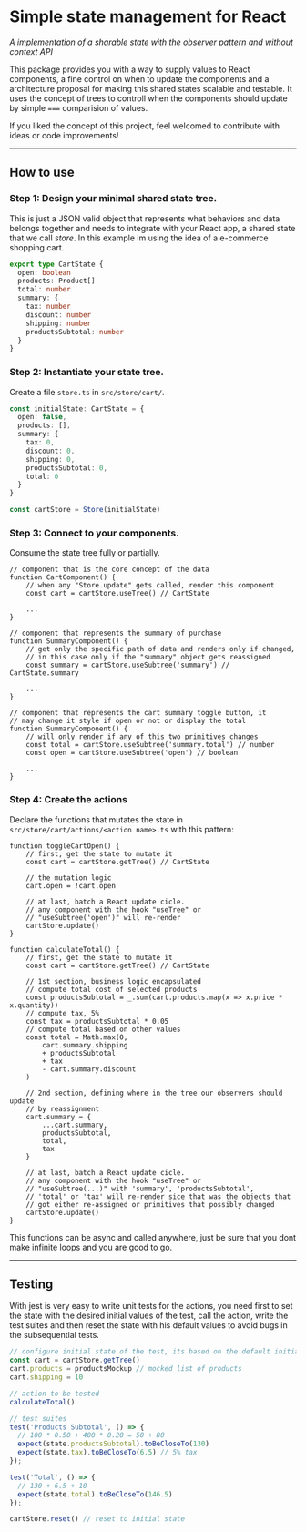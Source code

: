# Simple state management for React
*A implementation of a sharable state with the observer pattern and without context API*

This package provides you with a way to supply values to React components, a fine control on when to update the components and a architecture proposal for making this shared states scalable and testable. It uses the concept of trees to controll when the components should update by simple `===` comparision of values.

If you liked the concept of this project, feel welcomed to contribute with ideas or code improvements!

---
## How to use

### Step 1: Design your minimal shared state tree.
This is just a JSON valid object that represents what behaviors and data belongs together and needs to integrate with your React app, a shared state that we call *store*. In this example im using the idea of a e-commerce shopping cart.
```ts
export type CartState {
  open: boolean
  products: Product[]
  total: number
  summary: {
    tax: number
    discount: number
    shipping: number
    productsSubtotal: number
  }
}
```

### Step 2: Instantiate your state tree.
Create a file `store.ts` in `src/store/cart/`.
```ts
const initialState: CartState = {
  open: false,
  products: [],
  summary: {
    tax: 0,
    discount: 0,
    shipping: 0,
    productsSubtotal: 0,
    total: 0
  }
}

const cartStore = Store(initialState)
```
### Step 3: Connect to your components.
Consume the state tree fully or partially.
```tsx
// component that is the core concept of the data
function CartComponent() {
    // when any "Store.update" gets called, render this component
    const cart = cartStore.useTree() // CartState

    ...
}
```

```tsx
// component that represents the summary of purchase
function SummaryComponent() {
    // get only the specific path of data and renders only if changed,
    // in this case only if the "summary" object gets reassigned
    const summary = cartStore.useSubtree('summary') // CartState.summary

    ...
}
```

```tsx
// component that represents the cart summary toggle button, it
// may change it style if open or not or display the total
function SummaryComponent() {
    // will only render if any of this two primitives changes
    const total = cartStore.useSubtree('summary.total') // number
    const open = cartStore.useSubtree('open') // boolean

    ...
}
```

### Step 4: Create the actions
Declare the functions that mutates the state in `src/store/cart/actions/<action name>.ts` with this pattern:
```tsx
function toggleCartOpen() {
    // first, get the state to mutate it
    const cart = cartStore.getTree() // CartState

    // the mutation logic
    cart.open = !cart.open

    // at last, batch a React update cicle.
    // any component with the hook "useTree" or 
    // "useSubtree('open')" will re-render
    cartStore.update()
}
```

```tsx
function calculateTotal() {
    // first, get the state to mutate it
    const cart = cartStore.getTree() // CartState

    // 1st section, business logic encapsulated
    // compute total cost of selected products
    const productsSubtotal = _.sum(cart.products.map(x => x.price * x.quantity))
    // compute tax, 5%
    const tax = productsSubtotal * 0.05
    // compute total based on other values
    const total = Math.max(0,
        cart.summary.shipping
        + productsSubtotal
        + tax
        - cart.summary.discount
    )
    
    // 2nd section, defining where in the tree our observers should update
    // by reassignment
    cart.summary = {
        ...cart.summary,
        productsSubtotal,
        total,
        tax
    }

    // at last, batch a React update cicle.
    // any component with the hook "useTree" or 
    // "useSubtree(...)" with 'summary', 'productsSubtotal',
    // 'total' or 'tax' will re-render sice that was the objects that 
    // got either re-assigned or primitives that possibly changed
    cartStore.update()
}
```

This functions can be async and called anywhere, just be sure that you dont make infinite loops and you are good to go.

---
## Testing
With jest is very easy to write unit tests for the actions, you need first to set the state with the desired initial values of the test, call the action, write the test suites and then reset the state with his default values to avoid bugs in the subsequential tests.
```ts
// configure initial state of the test, its based on the default initial state + test changes
const cart = cartStore.getTree()
cart.products = productsMockup // mocked list of products
cart.shipping = 10

// action to be tested
calculateTotal()

// test suites
test('Products Subtotal', () => {
  // 100 * 0.50 + 400 * 0.20 = 50 + 80
  expect(state.productsSubtotal).toBeCloseTo(130)
  expect(state.tax).toBeCloseTo(6.5) // 5% tax
});

test('Total', () => {
  // 130 + 6.5 + 10
  expect(state.total).toBeCloseTo(146.5)
});

cartStore.reset() // reset to initial state
```
